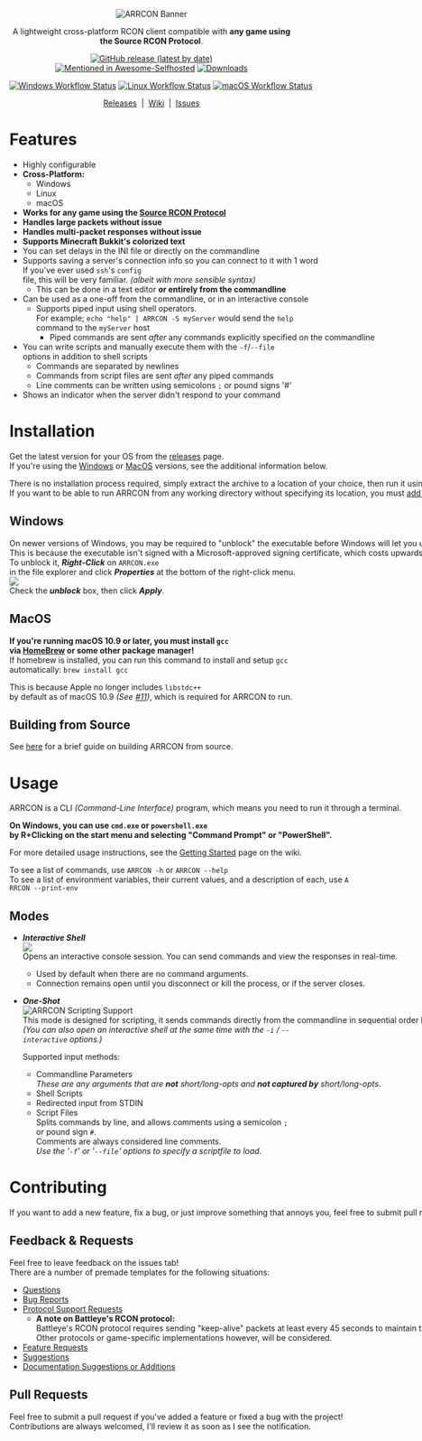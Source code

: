 <p align="center">
  <img
       src="https://i.imgur.com/BdC2Qz9.png"
       alt="ARRCON Banner"
  />
</p>  
<p align="center">
A lightweight cross-platform RCON client compatible with <b>any game using the Source RCON Protocol</b>.<br/>
<p align="center">
  <a href="https://github.com/radj307/ARRCON/releases"><img alt="GitHub release (latest by date)" src="https://img.shields.io/github/v/release/radj307/ARRCON?label=Latest+Version&style=flat"></a>
  <nobr/>
  <a href="https://github.com/awesome-selfhosted/awesome-selfhosted#games---administrative-utilities--control-panels"><img alt="Mentioned in Awesome-Selfhosted" src="https://awesome.re/mentioned-badge.svg"></a>
  <nobr/>
  <a href="https://github.com/radj307/ARRCON/releases"><img alt="Downloads" src="https://img.shields.io/github/downloads/radj307/ARRCON/total?label=Downloads&style=flat"></a>
</p>
<p align="center">
  <a href="https://github.com/radj307/ARRCON/actions/workflows/Windows.yml"><img alt="Windows Workflow Status" src="https://img.shields.io/github/actions/workflow/status/radj307/ARRCON/Windows.yml?label=Windows&logo=github&style=flat"></a>
  <a href="https://github.com/radj307/ARRCON/actions/workflows/Linux.yml"><img alt="Linux Workflow Status" src="https://img.shields.io/github/actions/workflow/status/radj307/ARRCON/Linux.yml?label=Linux&logo=github"></a>
  <a href="https://github.com/radj307/ARRCON/actions/workflows/Windows.yml"><img alt="macOS Workflow Status" src="https://img.shields.io/github/actions/workflow/status/radj307/ARRCON/macOS.yml?label=macOS&logo=github"></a>
</p>
<p align="center">
  <a href="https://github.com/radj307/ARRCON/releases">Releases</a>&nbsp&nbsp|&nbsp&nbsp<a href="https://github.com/radj307/ARRCON/wiki">Wiki</a>&nbsp&nbsp|&nbsp&nbsp<a href="https://github.com/radj307/ARRCON/issues">Issues</a>
</p>


# Features
  - Highly configurable
  - **Cross-Platform:**
    - Windows
    - Linux
    - macOS
  - **Works for any game using the [Source RCON Protocol](https://developer.valvesoftware.com/wiki/Source_RCON_Protocol)**
  - **Handles large packets without issue**
  - **Handles multi-packet responses without issue**
  - **Supports Minecraft Bukkit's colorized text**
  - You can set delays in the INI file or directly on the commandline
  - Supports saving a server's connection info so you can connect to it with 1 word  
    If you've ever used `ssh`'s `config` file, this will be very familiar. *(albeit with more sensible syntax)*
    - This can be done in a text editor **or entirely from the commandline**
  - Can be used as a one-off from the commandline, or in an interactive console
    - Supports piped input using shell operators.  
      For example; `echo "help" | ARRCON -S myServer` would send the `help` command to the `myServer` host
      - Piped commands are sent _after_ any commands explicitly specified on the commandline
  - You can write scripts and manually execute them with the `-f`/`--file` options in addition to shell scripts
    - Commands are separated by newlines
    - Commands from script files are sent _after_ any piped commands
    - Line comments can be written using semicolons `;` or pound signs '#'
  - Shows an indicator when the server didn't respond to your command
    

# Installation
Get the latest version for your OS from the [releases](https://github.com/radj307/ARRCON/releases) page.  
If you're using the [Windows](#windows) or [MacOS](#macos) versions, see the additional information below.

There is no installation process required, simply extract the archive to a location of your choice, then run it using a terminal emulator.  
If you want to be able to run ARRCON from any working directory without specifying its location, you must [add the location to your environment's PATH variable](https://github.com/radj307/ARRCON/wiki/Adding-To-Path).


## Windows
On newer versions of Windows, you may be required to "unblock" the executable before Windows will let you use it.  
This is because the executable isn't signed with a Microsoft-approved signing certificate, which costs upwards of [$300/year](https://docs.microsoft.com/en-us/windows-hardware/drivers/dashboard/get-a-code-signing-certificate#step-2-buy-a-new-code-signing-certificate).  
To unblock it, ___Right-Click___ on `ARRCON.exe` in the file explorer and click ___Properties___ at the bottom of the right-click menu.  
![](https://i.imgur.com/LKLZPVX.png)  
Check the ___unblock___ box, then click ___Apply___.  

## MacOS
**If you're running macOS 10.9 or later, you must install `gcc` via [HomeBrew](https://brew.sh) or some other package manager!**  
If homebrew is installed, you can run this command to install and setup `gcc` automatically: `brew install gcc`

This is because Apple no longer includes `libstdc++` by default as of macOS 10.9 *(See [#11](https://github.com/radj307/ARRCON/issues/11))*, which is required for ARRCON to run.

## Building from Source
See [here](https://github.com/radj307/ARRCON/wiki/Building-from-Source) for a brief guide on building ARRCON from source.


# Usage
ARRCON is a CLI _(Command-Line Interface)_ program, which means you need to run it through a terminal.  

__On Windows, you can use `cmd.exe` or `powershell.exe` by R+Clicking on the start menu and selecting "Command Prompt" or "PowerShell".__  

For more detailed usage instructions, see the [Getting Started](https://github.com/radj307/ARRCON/wiki) page on the wiki.

To see a list of commands, use `ARRCON -h` or `ARRCON --help`  
To see a list of environment variables, their current values, and a description of each, use `ARRCON --print-env`


## Modes
- ___Interactive Shell___  
  ![](https://i.imgur.com/4d4Epkb.png)  
  Opens an interactive console session. You can send commands and view the responses in real-time.
  - Used by default when there are no command arguments.
  - Connection remains open until you disconnect or kill the process, or if the server closes.
- ___One-Shot___  
  ![ARRCON Scripting Support](https://i.imgur.com/oPX47RD.png)  
  This mode is designed for scripting, it sends commands directly from the commandline in sequential order before exiting.  
  _(You can also open an interactive shell at the same time with the `-i` / `--interactive` options.)_
  
  Supported input methods:
    - Commandline Parameters  
      _These are any arguments that are __not__ short/long-opts and __not captured by__ short/long-opts._
    - Shell Scripts
    - Redirected input from STDIN
    - Script Files  
      Splits commands by line, and allows comments using a semicolon `;` or pound sign `#`.   
      Comments are always considered line comments.  
      _Use the '`-f`' or '`--file`' options to specify a scriptfile to load._

# Contributing

If you want to add a new feature, fix a bug, or just improve something that annoys you, feel free to submit pull requests and/or issues.

## Feedback & Requests
Feel free to leave feedback on the issues tab!  
There are a number of premade templates for the following situations:
- [Questions](https://github.com/radj307/ARRCON/issues/new?assignees=radj307&labels=question&template=question.md&title=%5BQUESTION%5D+)
- [Bug Reports](https://github.com/radj307/ARRCON/issues/new?assignees=radj307&labels=bug&template=bug-report.md&title=%5BBUG%5D+%E2%80%A6)
- [Protocol Support Requests](https://github.com/radj307/ARRCON/issues/new?assignees=radj307&labels=bug%2C+enhancement%2C+support&template=support-request.md&title=Unsupported+Title%3A+%3Ctitle%3E)  
  - __A note on Battleye's RCON protocol:__  
    Battleye's RCON protocol requires sending "keep-alive" packets at least every 45 seconds to maintain the connection, which is better suited by a multithreaded GUI application, and as such will not be implemented in ARRCON.  
    Other protocols or game-specific implementations however, will be considered.
- [Feature Requests](https://github.com/radj307/ARRCON/issues/new?assignees=&labels=enhancement%2C+new+feature+request&template=request-a-new-feature.md&title=%5BNEW%5D)
- [Suggestions](https://github.com/radj307/ARRCON/issues/new?assignees=&labels=&template=change-an-existing-feature.md&title=%5BCHANGE%5D+)
- [Documentation Suggestions or Additions](https://github.com/radj307/ARRCON/issues/new?assignees=&labels=documentation&template=documentation-request.md&title=%5BDOC%5D+)

## Pull Requests
Feel free to submit a pull request if you've added a feature or fixed a bug with the project!  
Contributions are always welcomed, I'll review it as soon as I see the notification.
